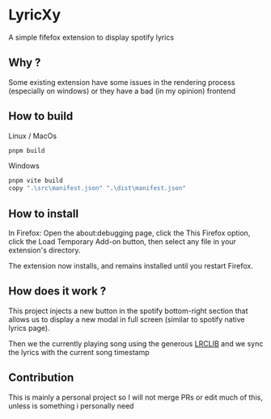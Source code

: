 # LyricXy

A simple fifefox extension to display spotify lyrics

## Why ?
Some existing extension have some issues in the rendering process (especially on windows) or they have a bad (in my opinion) frontend

## How to build
Linux / MacOs
```sh
pnpm build
```

Windows
```sh
pnpm vite build
copy ".\src\manifest.json" ".\dist\manifest.json"
```

## How to install
In Firefox: Open the about:debugging page, click the This Firefox option, click the Load Temporary Add-on button, then select any file in your extension's directory.

The extension now installs, and remains installed until you restart Firefox.

## How does it work ?
This project injects a new button in the spotify bottom-right section that allows us to display a new modal in full screen (similar to spotify native lyrics page).

Then we the currently playing song using the generous [LRCLIB](https://lrclib.net) and we sync the lyrics with the current song timestamp

## Contribution
This is mainly a personal project so I will not merge PRs or edit much of this, unless is something i personally need
